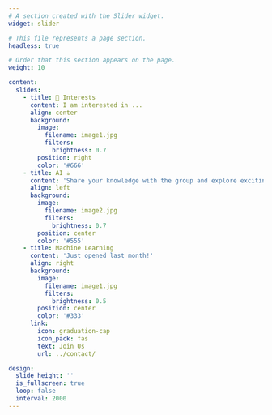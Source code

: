 ```yaml
---
# A section created with the Slider widget.
widget: slider

# This file represents a page section.
headless: true

# Order that this section appears on the page.
weight: 10

content:
  slides:
    - title: 👋 Interests
      content: I am interested in ...
      align: center
      background:
        image:
          filename: image1.jpg
          filters:
            brightness: 0.7
        position: right
        color: '#666'
    - title: AI ☕️
      content: 'Share your knowledge with the group and explore exciting new topics together!'
      align: left
      background:
        image:
          filename: image2.jpg
          filters:
            brightness: 0.7
        position: center
        color: '#555'
    - title: Machine Learning
      content: 'Just opened last month!'
      align: right
      background:
        image:
          filename: image1.jpg
          filters:
            brightness: 0.5
        position: center
        color: '#333'
      link:
        icon: graduation-cap
        icon_pack: fas
        text: Join Us
        url: ../contact/

design:
  slide_height: ''
  is_fullscreen: true
  loop: false
  interval: 2000
---
```

